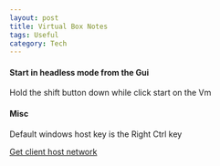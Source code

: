 ```yaml
---
layout: post
title: Virtual Box Notes
tags: Useful
category: Tech
---
```


#### Start in headless mode from the Gui ####

Hold the shift button down while click start on the Vm

#### Misc ####

Default windows host key is the Right Ctrl key

[Get client host network](http://christophermaier.name/blog/2010/09/01/host-only-networking-with-virtualbox)
